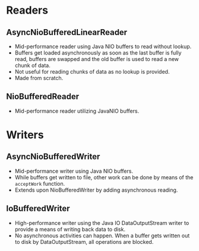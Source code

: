 # Readers
## AsyncNioBufferedLinearReader
* Mid-performance reader using Java NIO buffers to read without lookup.
* Buffers get loaded asynchronously as soon as the last buffer is fully read, buffers are swapped and the old buffer is used to read a new chunk of data.
* Not useful for reading chunks of data as no lookup is provided.
* Made from scratch.

## NioBufferedReader
* Mid-performance reader utilizing JavaNIO buffers.

# Writers
## AsyncNioBufferedWriter
* Mid-performance writer using Java NIO buffers.
* While buffers get written to file, other work can be done by means of the `acceptWork` function.
* Extends upon NioBufferedWriter by adding asynchronous reading.

## IoBufferedWriter
* High-performance writer using the Java IO DataOutputStream writer to provide a means of writing back data to disk.
* No asynchronous activities can happen. When a buffer gets written out to disk by DataOutputStream, all operations are blocked.